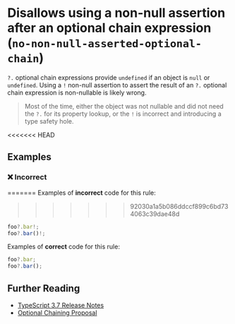 # Disallows using a non-null assertion after an optional chain expression (`no-non-null-asserted-optional-chain`)

`?.` optional chain expressions provide `undefined` if an object is `null` or `undefined`.
Using a `!` non-null assertion to assert the result of an `?.` optional chain expression is non-nullable is likely wrong.

> Most of the time, either the object was not nullable and did not need the `?.` for its property lookup, or the `!` is incorrect and introducing a type safety hole.

<<<<<<< HEAD
## Examples

<!--tabs-->

### ❌ Incorrect
=======
Examples of **incorrect** code for this rule:
>>>>>>> 92030a1a5b086ddccf899c6bd734063c39dae48d

```ts
foo?.bar!;
foo?.bar()!;
```

Examples of **correct** code for this rule:

```ts
foo?.bar;
foo?.bar();
```

## Further Reading

- [TypeScript 3.7 Release Notes](https://www.typescriptlang.org/docs/handbook/release-notes/typescript-3-7.html)
- [Optional Chaining Proposal](https://github.com/tc39/proposal-optional-chaining/)
